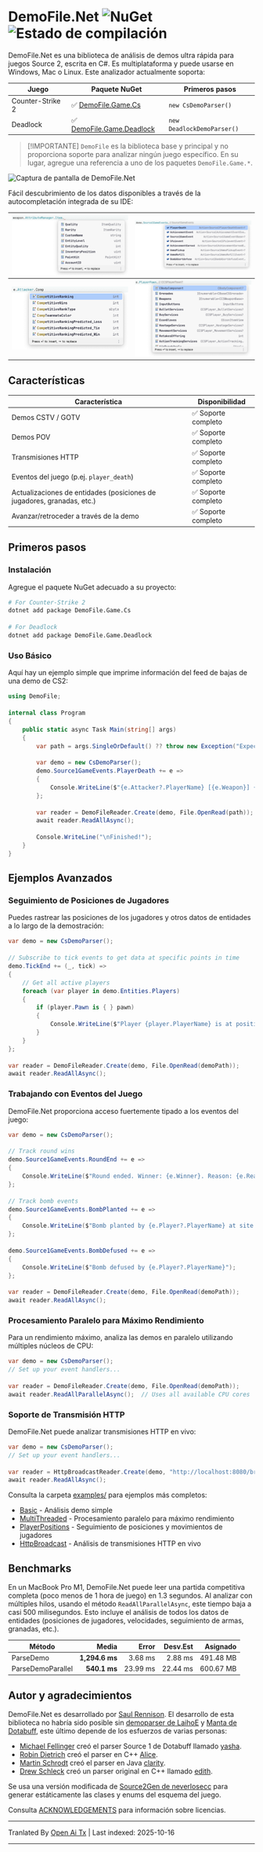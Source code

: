 # DemoFile.Net ![NuGet](https://img.shields.io/nuget/v/DemoFile) ![Estado de compilación](https://github.com/saul/demofile-net/actions/workflows/dotnet.yml/badge.svg)

DemoFile.Net es una biblioteca de análisis de demos ultra rápida para juegos Source 2, escrita en C#. Es multiplataforma y puede
usarse en Windows, Mac o Linux. Este analizador actualmente soporta:

| Juego             | Paquete NuGet                                                                    | Primeros pasos             |
|------------------|----------------------------------------------------------------------------------|----------------------------|
| Counter-Strike 2 | ✅ [DemoFile.Game.Cs](https://www.nuget.org/packages/DemoFile.Game.Cs)            | `new CsDemoParser()`        |
| Deadlock         | ✅ [DemoFile.Game.Deadlock](https://www.nuget.org/packages/DemoFile.Game.Deadlock) | `new DeadlockDemoParser()`  |

> [!IMPORTANTE]
> `DemoFile` es la biblioteca base y principal y no proporciona soporte para analizar ningún juego específico.
> En su lugar, agregue una referencia a uno de los paquetes `DemoFile.Game.*`.

![Captura de pantalla de DemoFile.Net](https://raw.githubusercontent.com/saul/demofile-net/main/assets/screenshot-2x.png)

Fácil descubrimiento de los datos disponibles a través de la autocompletación integrada de su IDE:

| ![](https://raw.githubusercontent.com/saul/demofile-net/main/assets/ide-1.png) | ![](https://raw.githubusercontent.com/saul/demofile-net/main/assets/ide-2.png) |
|-------------------------|-------------------------|
| ![](https://raw.githubusercontent.com/saul/demofile-net/main/assets/ide-3.png) | ![](https://raw.githubusercontent.com/saul/demofile-net/main/assets/ide-4.png) |

## Características

| Característica                                    | Disponibilidad  |
|--------------------------------------------------|-----------------|
| Demos CSTV / GOTV                                | ✅ Soporte completo |
| Demos POV                                        | ✅ Soporte completo |
| Transmisiones HTTP                               | ✅ Soporte completo  |
| Eventos del juego (p.ej. `player_death`)         | ✅ Soporte completo |
| Actualizaciones de entidades (posiciones de jugadores, granadas, etc.) | ✅ Soporte completo |
| Avanzar/retroceder a través de la demo           | ✅ Soporte completo |

## Primeros pasos

### Instalación

Agregue el paquete NuGet adecuado a su proyecto:

```bash
# For Counter-Strike 2
dotnet add package DemoFile.Game.Cs

# For Deadlock
dotnet add package DemoFile.Game.Deadlock
```

### Uso Básico

Aquí hay un ejemplo simple que imprime información del feed de bajas de una demo de CS2:

```c#
using DemoFile;

internal class Program
{
    public static async Task Main(string[] args)
    {
        var path = args.SingleOrDefault() ?? throw new Exception("Expected a single argument: <path to .dem>");

        var demo = new CsDemoParser();
        demo.Source1GameEvents.PlayerDeath += e =>
        {
            Console.WriteLine($"{e.Attacker?.PlayerName} [{e.Weapon}] {e.Player?.PlayerName}");
        };

        var reader = DemoFileReader.Create(demo, File.OpenRead(path));
        await reader.ReadAllAsync();

        Console.WriteLine("\nFinished!");
    }
}
```

## Ejemplos Avanzados

### Seguimiento de Posiciones de Jugadores

Puedes rastrear las posiciones de los jugadores y otros datos de entidades a lo largo de la demostración:

```c#
var demo = new CsDemoParser();

// Subscribe to tick events to get data at specific points in time
demo.TickEnd += (_, tick) =>
{
    // Get all active players
    foreach (var player in demo.Entities.Players)
    {
        if (player.Pawn is { } pawn)
        {
            Console.WriteLine($"Player {player.PlayerName} is at position {pawn.CBodyComponent?.Position}");
        }
    }
};

var reader = DemoFileReader.Create(demo, File.OpenRead(demoPath));
await reader.ReadAllAsync();
```

### Trabajando con Eventos del Juego

DemoFile.Net proporciona acceso fuertemente tipado a los eventos del juego:

```c#
var demo = new CsDemoParser();

// Track round wins
demo.Source1GameEvents.RoundEnd += e => 
{
    Console.WriteLine($"Round ended. Winner: {e.Winner}. Reason: {e.Reason}");
};

// Track bomb events
demo.Source1GameEvents.BombPlanted += e => 
{
    Console.WriteLine($"Bomb planted by {e.Player?.PlayerName} at site {e.Site}");
};

demo.Source1GameEvents.BombDefused += e => 
{
    Console.WriteLine($"Bomb defused by {e.Player?.PlayerName}");
};

var reader = DemoFileReader.Create(demo, File.OpenRead(demoPath));
await reader.ReadAllAsync();
```

### Procesamiento Paralelo para Máximo Rendimiento

Para un rendimiento máximo, analiza las demos en paralelo utilizando múltiples núcleos de CPU:

```c#
var demo = new CsDemoParser();
// Set up your event handlers...

var reader = DemoFileReader.Create(demo, File.OpenRead(demoPath));
await reader.ReadAllParallelAsync();  // Uses all available CPU cores
```

### Soporte de Transmisión HTTP

DemoFile.Net puede analizar transmisiones HTTP en vivo:

```c#
var demo = new CsDemoParser();
// Set up your event handlers...

var reader = HttpBroadcastReader.Create(demo, "http://localhost:8080/broadcast");
await reader.ReadAllAsync();
```
Consulta la carpeta [examples/](https://github.com/saul/demofile-net/tree/main/examples) para ejemplos más completos:

- [Basic](https://raw.githubusercontent.com/saul/demofile-net/main/./examples/DemoFile.Example.Basic/Program.cs) - Análisis demo simple
- [MultiThreaded](https://raw.githubusercontent.com/saul/demofile-net/main/./examples/DemoFile.Example.MultiThreaded/Program.cs) - Procesamiento paralelo para máximo rendimiento
- [PlayerPositions](https://raw.githubusercontent.com/saul/demofile-net/main/./examples/DemoFile.Example.PlayerPositions/Program.cs) - Seguimiento de posiciones y movimientos de jugadores
- [HttpBroadcast](https://raw.githubusercontent.com/saul/demofile-net/main/./examples/DemoFile.Example.HttpBroadcast/Program.cs) - Análisis de transmisiones HTTP en vivo

## Benchmarks

En un MacBook Pro M1, DemoFile.Net puede leer una partida competitiva completa (poco menos de 1 hora de juego) en 1.3 segundos.
Al analizar con múltiples hilos, usando el método `ReadAllParallelAsync`, este tiempo baja a casi 500 milisegundos.
Esto incluye el análisis de todos los datos de entidades (posiciones de jugadores, velocidades, seguimiento de armas, granadas, etc.).

| Método            |           Media |    Error |   Desv.Est | Asignado |
|-------------------|----------------:|---------:|-----------:|---------:|
| ParseDemo         | **1,294.6 ms**  |  3.68 ms |  2.88 ms   | 491.48 MB|
| ParseDemoParallel | **540.1 ms**    | 23.99 ms | 22.44 ms   | 600.67 MB|

## Autor y agradecimientos

DemoFile.Net es desarrollado por [Saul Rennison](https://saul.re). El desarrollo de esta biblioteca no habría sido
posible sin [demoparser de LaihoE](https://github.com/LaihoE/demoparser)
y [Manta de Dotabuff](https://raw.githubusercontent.com/dotabuff/manta/master/README.md), este último depende
de los esfuerzos de varias personas:

- [Michael Fellinger](https://github.com/manveru) creó el parser Source 1 de Dotabuff
  llamado [yasha](https://github.com/dotabuff/yasha).
- [Robin Dietrich](https://github.com/invokr) creó el parser en C++ [Alice](https://github.com/AliceStats/Alice).
- [Martin Schrodt](https://github.com/spheenik) creó el parser en Java [clarity](https://github.com/skadistats/clarity).
- [Drew Schleck](https://github.com/dschleck) creó un parser original en C++ llamado [edith](https://github.com/dschleck/edith).

Se usa una versión modificada de [Source2Gen de neverlosecc](https://github.com/neverlosecc/source2gen) para generar
estáticamente las clases y enums del esquema del juego.

Consulta [ACKNOWLEDGEMENTS](./ACKNOWLEDGEMENTS) para información sobre licencias.




---


Tranlated By [Open Ai Tx](https://github.com/OpenAiTx/OpenAiTx) | Last indexed: 2025-10-16


---
